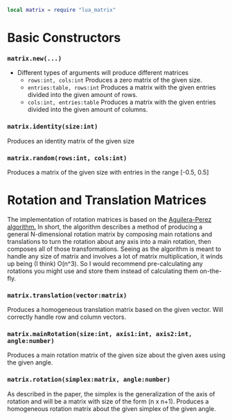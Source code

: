 ```lua
local matrix = require "lua_matrix"
```

# Basic Constructors

### `matrix.new(...)`
- Different types of arguments will produce different matrices
	- `rows:int, cols:int`
		Produces a zero matrix of the given size.
	- `entries:table, rows:int`
		Produces a matrix with the given entries divided into the given amount of rows.
	- `cols:int, entries:table`
		Produces a matrix with the given entries divided into the given amount of columns.

### `matrix.identity(size:int)`
Produces an identity matrix of the given size

### `matrix.random(rows:int, cols:int)`
Produces a matrix of the given size with entries in the range [-0.5, 0.5]

# Rotation and Translation Matrices

The implementation of rotation matrices is based on the [Aguilera-Perez algorithm.](http://citeseerx.ist.psu.edu/viewdoc/summary?doi=10.1.1.4.8662)
In short, the algorithm describes a method of producing a general N-dimensional rotation matrix by composing main rotations and translations to turn the rotation about any axis into a main rotation, then composes all of those transformations.
Seeing as the algorithm is meant to handle any size of matrix and involves a lot of matrix multiplication, it winds up being (I think) O(n^3). So I would recommend pre-calculating any rotations you might use and store them instead of calculating them on-the-fly.

### `matrix.translation(vector:matrix)`
Produces a homogeneous translation matrix based on the given vector.
Will correctly handle row and column vectors.

### `matrix.mainRotation(size:int, axis1:int, axis2:int, angle:number)`
Produces a main rotation matrix of the given size about the given axes using the given angle.

### `matrix.rotation(simplex:matrix, angle:number)`
As described in the paper, the simplex is the generalization of the axis of rotation and will be a matrix with size of the form (n x n+1).
Produces a homogeneous rotation matrix about the given simplex of the given angle.

